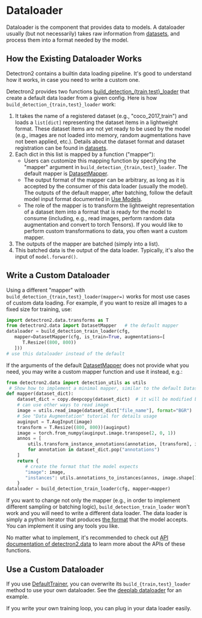 
# Dataloader

Dataloader is the component that provides data to models.
A dataloader usually (but not necessarily) takes raw information from [datasets](./datasets.md),
and process them into a format needed by the model.

## How the Existing Dataloader Works

Detectron2 contains a builtin data loading pipeline.
It's good to understand how it works, in case you need to write a custom one.

Detectron2 provides two functions
[build_detection_{train,test}_loader](../modules/data.html#detectron2.data.build_detection_train_loader)
that create a default data loader from a given config.
Here is how `build_detection_{train,test}_loader` work:

1. It takes the name of a registered dataset (e.g., "coco_2017_train") and loads a `list[dict]` representing the dataset items
   in a lightweight format. These dataset items are not yet ready to be used by the model (e.g., images are
   not loaded into memory, random augmentations have not been applied, etc.).
   Details about the dataset format and dataset registration can be found in
   [datasets](./datasets.md).
2. Each dict in this list is mapped by a function ("mapper"):
   * Users can customize this mapping function by specifying the "mapper" argument in
        `build_detection_{train,test}_loader`. The default mapper is [DatasetMapper](../modules/data.html#detectron2.data.DatasetMapper).
   * The output format of the mapper can be arbitrary, as long as it is accepted by the consumer of this data loader (usually the model).
     The outputs of the default mapper, after batching, follow the default model input format documented in
     [Use Models](./models.html#model-input-format).
   * The role of the mapper is to transform the lightweight representation of a dataset item into a format
     that is ready for the model to consume (including, e.g., read images, perform random data augmentation and convert to torch Tensors).
     If you would like to perform custom transformations to data, you often want a custom mapper.
3. The outputs of the mapper are batched (simply into a list).
4. This batched data is the output of the data loader. Typically, it's also the input of
   `model.forward()`.


## Write a Custom Dataloader

Using a different "mapper" with `build_detection_{train,test}_loader(mapper=)` works for most use cases
of custom data loading.
For example, if you want to resize all images to a fixed size for training, use:

```python
import detectron2.data.transforms as T
from detectron2.data import DatasetMapper   # the default mapper
dataloader = build_detection_train_loader(cfg,
   mapper=DatasetMapper(cfg, is_train=True, augmentations=[
      T.Resize((800, 800))
   ]))
# use this dataloader instead of the default
```
If the arguments of the default [DatasetMapper](../modules/data.html#detectron2.data.DatasetMapper)
does not provide what you need, you may write a custom mapper function and use it instead, e.g.:

```python
from detectron2.data import detection_utils as utils
 # Show how to implement a minimal mapper, similar to the default DatasetMapper
def mapper(dataset_dict):
    dataset_dict = copy.deepcopy(dataset_dict)  # it will be modified by code below
    # can use other ways to read image
    image = utils.read_image(dataset_dict["file_name"], format="BGR")
    # See "Data Augmentation" tutorial for details usage
    auginput = T.AugInput(image)
    transform = T.Resize((800, 800))(auginput)
    image = torch.from_numpy(auginput.image.transpose(2, 0, 1))
    annos = [
        utils.transform_instance_annotations(annotation, [transform], image.shape[1:])
        for annotation in dataset_dict.pop("annotations")
    ]
    return {
       # create the format that the model expects
       "image": image,
       "instances": utils.annotations_to_instances(annos, image.shape[1:])
    }
dataloader = build_detection_train_loader(cfg, mapper=mapper)
```

If you want to change not only the mapper (e.g., in order to implement different sampling or batching logic),
`build_detection_train_loader` won't work and you will need to write a different data loader.
The data loader is simply a
python iterator that produces [the format](./models.md) that the model accepts.
You can implement it using any tools you like.

No matter what to implement, it's recommended to
check out [API documentation of detectron2.data](../modules/data) to learn more about the APIs of
these functions.

## Use a Custom Dataloader

If you use [DefaultTrainer](../modules/engine.html#detectron2.engine.defaults.DefaultTrainer),
you can overwrite its `build_{train,test}_loader` method to use your own dataloader.
See the [deeplab dataloader](../../projects/DeepLab/train_net.py)
for an example.

If you write your own training loop, you can plug in your data loader easily.

